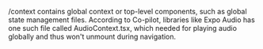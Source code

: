 /context contains global context or top-level components, 
such as global state management files.
According to Co-pilot, libraries like Expo Audio has one such file
called AudioContext.tsx, which needed for playing audio globally and
thus won't unmount during navigation. 